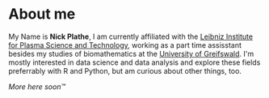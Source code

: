 # About me
My Name is **Nick Plathe**, I am currently affiliated with the [Leibniz Institute for Plasma Science and Technology](https://www.inp-greifswald.de), working as a part time assisstant besides my studies of biomathematics at the [University of Greifswald](https://www.uni-greifswald.de/). I'm mostly interested in data science and data analysis and explore these fields preferrably with R and Python, but am curious about other things, too.

*More here soon™*

<!---
nplathe/nplathe is a ✨ special ✨ repository because its `README.md` (this file) appears on your GitHub profile.
You can click the Preview link to take a look at your changes.
--->
